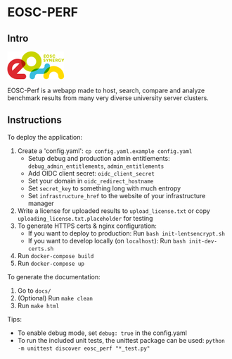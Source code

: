 # EOSC-PERF

## Intro
![](docs/source/eosc%20synergy%20logo.png)

EOSC-Perf is a webapp made to host, search, compare and analyze benchmark results from many very diverse university server clusters.

## Instructions

To deploy the application:
1. Create a 'config.yaml': `cp config.yaml.example config.yaml`
    * Setup debug and production admin entitlements: `debug_admin_entitlements`, `admin_entitlements`
    * Add OIDC client secret: `oidc_client_secret`
    * Set your domain in `oidc_redirect_hostname`
    * Set `secret_key` to something long with much entropy
    * Set `infrastructure_href` to the website of your infrastructure manager
1. Write a license for uploaded results to `upload_license.txt` or copy `uploading_license.txt.placeholder` for testing
1. To generate HTTPS certs & nginx configuration:
    * If you want to deploy to production: Run `bash init-lentsencrypt.sh`
    * If you want to develop locally (on `localhost`): Run `bash init-dev-certs.sh`
1. Run `docker-compose build`
1. Run `docker-compose up`

To generate the documentation:
1. Go to `docs/`
2. (Optional) Run `make clean`
3. Run `make html`

Tips:
- To enable debug mode, set `debug: true` in the config.yaml
- To run the included unit tests, the unittest package can be used:
  `python -m unittest discover eosc_perf "*_test.py"`
